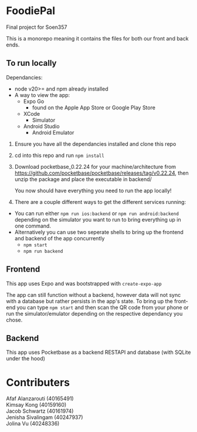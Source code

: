 # FoodiePal

Final project for Soen357

This is a monorepo meaning it contains the files for both our front and back ends.

## To run locally

Dependancies:
- node v20>= and npm already installed
- A way to view the app:
    - Expo Go
        - found on the Apple App Store or Google Play Store
    - XCode
        - Simulator
    - Android Studio
        - Android Emulator

1. Ensure you have all the dependancies installed and clone this repo

2. cd into this repo and run `npm install`

3. Download pocketbase_0.22.24 for your machine/architecture from https://github.com/pocketbase/pocketbase/releases/tag/v0.22.24, then unzip the package and place the executable in backend/

	You now should have everything you need to run the app locally!

4. There are a couple different ways to get the different services running:

- You can run either `npm run ios:backend` or `npm run android:backend` depending on the simulator you want to run to bring everything up in one command.
- Alternatively you can use two seperate shells to bring up the frontend and backend of the app concurrently
  - `npm start`
  - `npm run backend`

## Frontend

This app uses Expo and was bootstrapped with `create-expo-app`

The app can still function without a backend, however data will not sync with a database but rather persists in the app's state.
To bring up the front-end you can type `npm start` and then scan the QR code from your phone or run the simulator/emulator depending on the respective dependancy you chose.

## Backend

This app uses Pocketbase as a backend RESTAPI and database (with SQLite under the hood)

# Contributers

Afaf Alanzarouti (40165491) <br>
Kimsay Kong (40159160) <br>
Jacob Schwartz (40161974) <br>
Jenisha Sivalingam (40247937) <br>
Jolina Vu (40248336)

